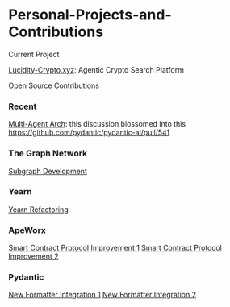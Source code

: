 # Personal-Projects-and-Contributions


Current Project

[Lucidity-Crypto.xyz](https://lucidity-crypto.xyz/): Agentic Crypto Search Platform

Open Source Contributions

### Recent


[Multi-Agent Arch](https://github.com/pydantic/pydantic-ai/issues/120): this discussion blossomed into this https://github.com/pydantic/pydantic-ai/pull/541


### The Graph Network

[Subgraph Development](https://thegraph.com/explorer/subgraphs/GGkMhbpRrMgPK9zjri1wm2sdPVUtj1eY1ieXhTKWPviT?view=Query&chain=arbitrum-one)

### Yearn

[Yearn Refactoring](https://github.com/yearn/ydata/pull/24)

### ApeWorx

[Smart Contract Protocol Improvement 1](https://github.com/ApeAcademy/ERC721/pull/6)
[Smart Contract Protocol Improvement 2](https://github.com/ApeAcademy/ERC721/pull/7)

### Pydantic

[New Formatter Integration 1](https://github.com/pydantic/pydantic/pull/7930)
[New Formatter Integration 2](https://github.com/pydantic/pydantic-core/pull/1051)

